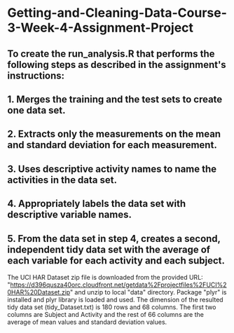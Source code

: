 # Getting-and-Cleaning-Data-Course-3-Week-4-Assignment-Project
## To create the run_analysis.R that performs the following steps as described in the assignment's instructions:
## 1.	Merges the training and the test sets to create one data set.
## 2.	Extracts only the measurements on the mean and standard deviation for each measurement.
## 3.	Uses descriptive activity names to name the activities in the data set.
## 4.	Appropriately labels the data set with descriptive variable names.
## 5.	From the data set in step 4, creates a second, independent tidy data set with the average of each variable for each activity and each subject. 

The UCI HAR Dataset zip file is downloaded from the provided URL: "https://d396qusza40orc.cloudfront.net/getdata%2Fprojectfiles%2FUCI%20HAR%20Dataset.zip" and unzip to local "data" directory.
Package "plyr" is installed and plyr library is loaded and used.
The dimension of the resulted tidy data set (tidy_Dataset.txt) is 180 rows and 68 columns. The first two columns are Subject and Activity and the rest of 66 columns are the average of mean values and standard deviation values.
